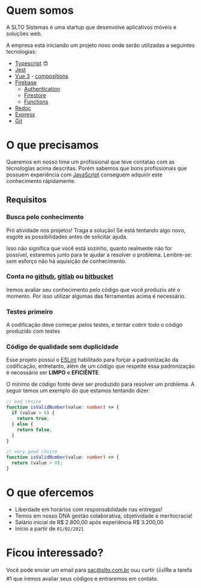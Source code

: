 # Quem somos

A SLTO Sistemas é uma startup que desenvolve aplicativos móveis e soluções web.

A empresa está iniciando um projeto novo onde serão utilizadas a seguintes tecnologias:

- [Typescript](https://www.typescriptlang.org/) :heart_eyes:
- [Jest](https://jestjs.io/)
- [Vue 3](https://v3.vuejs.org/) - [compositions](https://v3.vuejs.org/api/composition-api.html)
- [Firebase](https://firebase.google.com/)
  - [Authentication](https://firebase.google.com/docs/auth)
  - [Firestore](https://firebase.google.com/docs/firestore)
  - [Functions](https://firebase.google.com/docs/functions)
- [Redoc](https://github.com/Redocly/redoc)
- [Express](http://expressjs.com/)
- [Git](https://git-scm.com/)

# O que precisamos

Queremos em nosso time um profissional que teve contatao com as técnologias acima descritas.
Porém sabemos que bons profissionais que possuem experiência com [JavaScript](https://developer.mozilla.org/pt-BR/docs/Web/JavaScript) conseguem adquirir este conhecimento rápidamente.

## Requisitos

### Busca pelo conhecimento
Pró atividade nos projetos! Traga a solução!
Se está tentando algo novo, esgote as possibilidades antes de solicitar ajuda.

Isso não significa que você está sozinho, quanto realmente não for possível, estaremos junto para te ajudar a resolver o problema.
Lembre-se: sem esforço não há aquisição de conhecimento.

### Conta no [github](https://github.com/), [gitlab](https://gitlab.com/) ou [bitbucket](https://bitbucket.org/)

Iremos avaliar seu conhecimento pelo código que você produziu até o momento.
Por isso utilizar algumas das ferramentas acima é necessário.

### Testes primeiro

A codificação deve começar pelos testes, e tentar cobrir todo o código produzido com testes

### Código de qualidade sem duplicidade

Esse projeto possuí o [ESLint](https://eslint.org/) habilitado para forçar a padronização da codificação, entretanto, além de um código que respeite essa padronização é necessário ser **LIMPO** e **EFICIÊNTE**.

O mínimo de código fonte deve ser produzido para resolver um problema.
A seguir temos um exemplo do que estamos tentando dizer:

```typescript
// bad choice
function isValidNumber(value: number) => {
  if (value > 0) {
    return true;
  } else {
    return false;
  }
}

// very good choice
function isValidNumber(value: number) => {
  return (value > 0);
}
```

# O que ofercemos

- Liberdade em horários com responsabilidade nas entregas!
- Temos em nosso DNA gestão colaborativa, objetividade e meritocracia!
- Salário inicial de R$ 2.800,00 após experiência R$ 3.200,00
- Início a partir de `01/02/2021`

# Ficou interessado?

Você pode enviar um email para [sac@slto.com.br](mailto:sac@slto.com.br)
ouu curtir (:thumbsup:)Re a tarefa #1 que iremos avaliar seus códigos e entraremos em contato.














